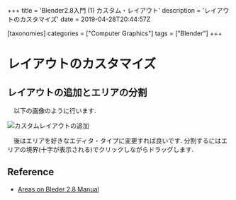 +++
title = 'Blender2.8入門 (1) カスタム・レイアウト'
description =  'レイアウトのカスタマイズ'
date = 2019-04-28T20:44:57Z

[taxonomies]
categories = ["Computer Graphics"]
tags = ["Blender"]
+++

# レイアウトのカスタマイズ

## レイアウトの追加とエリアの分割

　以下の画像のように行います.

![カスタムレイアウトの追加](../../img/001.png)

　後はエリアを好きなエディタ・タイプに変更すれば良いです. 分割するにはエリアの境界(十字が表示される)でクリックしながらドラッグします.

## Reference
+ [Areas on Bleder 2.8 Manual](https://docs.blender.org/manual/ja/dev/interface/window_system/areas.html)
